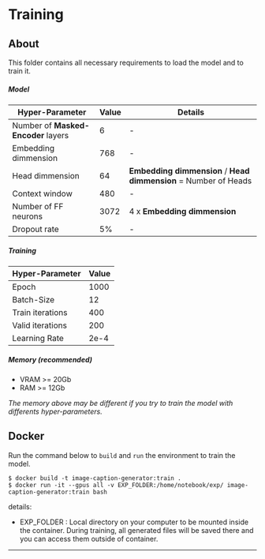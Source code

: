 # Training

## About
This folder contains all necessary requirements to load the model and to train it.
##### Model
|Hyper-Parameter|Value|Details|
|-|-|-|
|Number of **Masked-Encoder** layers|6|-|
|Embedding dimmension|768|-|
|Head dimmension|64|**Embedding dimmension** / **Head dimmension** = Number of Heads|
|Context window|480|-|
|Number of FF neurons|3072|4 x **Embedding dimmension**|
|Dropout rate|5%|-|

##### Training
|Hyper-Parameter|Value|
|-|-|
|Epoch|1000|
|Batch-Size|12|
|Train iterations|400|
|Valid iterations|200|
|Learning Rate|2e-4|

##### Memory (recommended)
- VRAM >= 20Gb
- RAM >= 12Gb

*The memory above may be different if you try to train the model with differents hyper-parameters.*

## Docker
Run the command below to `build` and `run` the environment to train the model.
```
$ docker build -t image-caption-generator:train .
$ docker run -it --gpus all -v EXP_FOLDER:/home/notebook/exp/ image-caption-generator:train bash
```
details:
- EXP_FOLDER : Local directory on your computer to be mounted inside the container. During training, all generated files will be saved there and you can access them outside of container.
---